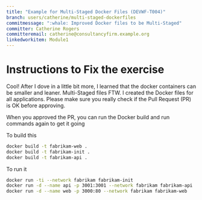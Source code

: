 ```yaml
---
title: "Example for Multi-Staged Docker Files (DEVWF-T004)"
branch: users/catherine/multi-staged-dockerfiles
commitmessage: ":whale: Improved Docker files to be Multi-Staged"
committer: Catherine Rogers
committeremail: catherine@consultancyfirm.example.org
linkedworkitem: Module1
---
```

# Instructions to Fix the exercise
Cool! After I dove in a little bit more, I learned that the docker containers can be smaller and leaner. Multi-Staged files FTW. I created the Docker files for all applications. Please make sure you really check if the Pull Request (PR) is OK before approving.

When you approved the PR, you can run the Docker build and run commands again to get it going

To build this

```bash
docker build -t fabrikam-web .
docker build -t fabrikam-init .
docker build -t fabrikam-api .
```

To run it

```bash
docker run -ti --network fabrikam fabrikam-init
docker run -d --name api -p 3001:3001 --network fabrikam fabrikam-api
docker run -d --name web -p 3000:80 --network fabrikam fabrikam-web
```
